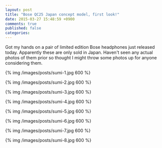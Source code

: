 ```yaml
---
layout: post
title: "Bose QC25 Japan concept model, first look!"
date: 2015-03-27 15:48:59 +0900
comments: true
published: false
categories: 
---
```


Got my hands on a pair of limited edition Bose headphones just released
today. Apparently these are only sold in Japan. Haven't seen any actual photos
of them prior so thought I might throw some photos up for anyone considering them.

{% img /images/posts/sumi-1.jpg 600 %}

{% img /images/posts/sumi-2.jpg 600 %}

{% img /images/posts/sumi-3.jpg 600 %}

{% img /images/posts/sumi-4.jpg 600 %}

{% img /images/posts/sumi-5.jpg 600 %}

{% img /images/posts/sumi-6.jpg 600 %}

{% img /images/posts/sumi-7.jpg 600 %}

{% img /images/posts/sumi-8.jpg 600 %}


